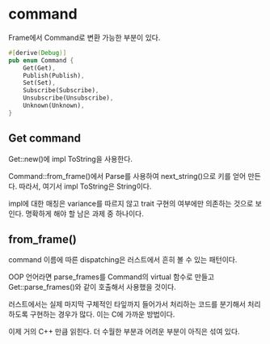 # command 

Frame에서 Command로 변환 가능한 부분이 있다. 

```rust
#[derive(Debug)]
pub enum Command {
    Get(Get),
    Publish(Publish),
    Set(Set),
    Subscribe(Subscribe),
    Unsubscribe(Unsubscribe),
    Unknown(Unknown),
}
```

## Get command

Get::new()에 impl ToString을 사용한다. 

Command::from_frame()에서 Parse를 사용하여 next_string()으로 키를 얻어 만든다. 
따라서, 여기서 impl ToString은 String이다. 

impl에 대한 매칭은 variance를 따르지 않고 trait 구현의 여부에만 의존하는 것으로 보인다. 
명확하게 해야 할 남은 과제 중 하나이다. 

## from_frame() 

command 이름에 따른 dispatching은 러스트에서 흔히 볼 수 있는 패턴이다. 

OOP 언어라면 parse_frames를 Command의 virtual 함수로 만들고 
Get::parse_frames()와 같이 호출해서 사용했을 것이다. 

러스트에서는 실제 마지막 구체적인 타잎까지 들어가서 처리하는 코드를 분기해서 처리하도록 
구현하는 경우가 많다. 이는 C에 가까운 방법이다. 

이제 거의 C++ 만큼 읽힌다. 더 수월한 부분과 어려운 부분이 아직은 섞여 있다. 


